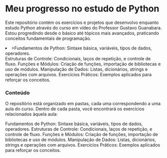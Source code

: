 <h1>Meu progresso no estudo de Python</h1>

<p>Este repositório contém os exercícios e projetos que desenvolvo enquanto estudo Python através do curso em vídeo do Professor Gustavo Guanabara. Estou progredindo desde o básico até tópicos mais avançados, praticando conceitos fundamentais de programação.</p>
<li>>Fundamentos de Python: Sintaxe básica, variáveis, tipos de dados, operadores.</li>
Estruturas de Controle: Condicionais, laços de repetição, e controle de fluxo.
Funções e Módulos: Criação de funções, importação de bibliotecas e uso de módulos.
Manipulação de Dados: Listas, dicionários, strings e operações com arquivos.
Exercícios Práticos: Exemplos aplicados para reforçar os conceitos.

<h3>Conteúdo</h3>
O repositório está organizado em pastas, cada uma correspondendo a uma aula do curso. Dentro de cada pasta, você encontrará os exercícios relacionados àquela aula:

Fundamentos de Python: Sintaxe básica, variáveis, tipos de dados, operadores.
Estruturas de Controle: Condicionais, laços de repetição, e controle de fluxo.
Funções e Módulos: Criação de funções, importação de bibliotecas e uso de módulos.
Manipulação de Dados: Listas, dicionários, strings e operações com arquivos.
Exercícios Práticos: Exemplos aplicados para reforçar os conceitos.
